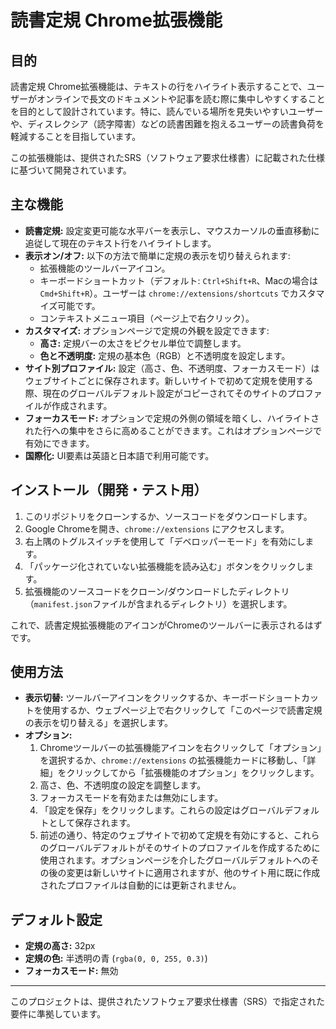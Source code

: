 # 読書定規 Chrome拡張機能

## 目的

読書定規 Chrome拡張機能は、テキストの行をハイライト表示することで、ユーザーがオンラインで長文のドキュメントや記事を読む際に集中しやすくすることを目的として設計されています。特に、読んでいる場所を見失いやすいユーザーや、ディスレクシア（読字障害）などの読書困難を抱えるユーザーの読書負荷を軽減することを目指しています。

この拡張機能は、提供されたSRS（ソフトウェア要求仕様書）に記載された仕様に基づいて開発されています。

## 主な機能

*   **読書定規:** 設定変更可能な水平バーを表示し、マウスカーソルの垂直移動に追従して現在のテキスト行をハイライトします。
*   **表示オン/オフ:** 以下の方法で簡単に定規の表示を切り替えられます:
    *   拡張機能のツールバーアイコン。
    *   キーボードショートカット（デフォルト: `Ctrl+Shift+R`、Macの場合は `Cmd+Shift+R`）。ユーザーは `chrome://extensions/shortcuts` でカスタマイズ可能です。
    *   コンテキストメニュー項目（ページ上で右クリック）。
*   **カスタマイズ:** オプションページで定規の外観を設定できます:
    *   **高さ:** 定規バーの太さをピクセル単位で調整します。
    *   **色と不透明度:** 定規の基本色（RGB）と不透明度を設定します。
*   **サイト別プロファイル:** 設定（高さ、色、不透明度、フォーカスモード）はウェブサイトごとに保存されます。新しいサイトで初めて定規を使用する際、現在のグローバルデフォルト設定がコピーされてそのサイトのプロファイルが作成されます。
*   **フォーカスモード:** オプションで定規の外側の領域を暗くし、ハイライトされた行への集中をさらに高めることができます。これはオプションページで有効にできます。
*   **国際化:** UI要素は英語と日本語で利用可能です。

## インストール（開発・テスト用）

1.  このリポジトリをクローンするか、ソースコードをダウンロードします。
2.  Google Chromeを開き、`chrome://extensions` にアクセスします。
3.  右上隅のトグルスイッチを使用して「デベロッパーモード」を有効にします。
4.  「パッケージ化されていない拡張機能を読み込む」ボタンをクリックします。
5.  拡張機能のソースコードをクローン/ダウンロードしたディレクトリ（`manifest.json`ファイルが含まれるディレクトリ）を選択します。

これで、読書定規拡張機能のアイコンがChromeのツールバーに表示されるはずです。

## 使用方法

*   **表示切替:** ツールバーアイコンをクリックするか、キーボードショートカットを使用するか、ウェブページ上で右クリックして「このページで読書定規の表示を切り替える」を選択します。
*   **オプション:**
    1.  Chromeツールバーの拡張機能アイコンを右クリックして「オプション」を選択するか、`chrome://extensions` の拡張機能カードに移動し、「詳細」をクリックしてから「拡張機能のオプション」をクリックします。
    2.  高さ、色、不透明度の設定を調整します。
    3.  フォーカスモードを有効または無効にします。
    4.  「設定を保存」をクリックします。これらの設定はグローバルデフォルトとして保存されます。
    5.  前述の通り、特定のウェブサイトで初めて定規を有効にすると、これらのグローバルデフォルトがそのサイトのプロファイルを作成するために使用されます。オプションページを介したグローバルデフォルトへのその後の変更は新しいサイトに適用されますが、他のサイト用に既に作成されたプロファイルは自動的には更新されません。

## デフォルト設定

*   **定規の高さ:** 32px
*   **定規の色:** 半透明の青 (`rgba(0, 0, 255, 0.3)`)
*   **フォーカスモード:** 無効

---

このプロジェクトは、提供されたソフトウェア要求仕様書（SRS）で指定された要件に準拠しています。
